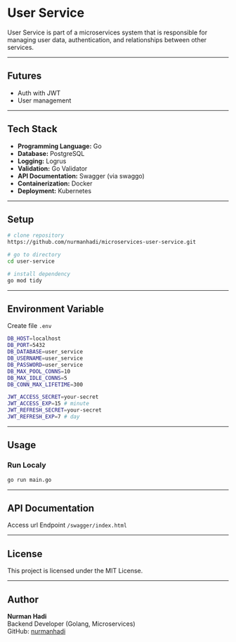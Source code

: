 # User Service
User Service is part of a microservices system that is responsible for managing user data, authentication, and relationships between other services.

---

## Futures
- Auth with JWT
- User management

---

## Tech Stack
- **Programming Language:** Go
- **Database:** PostgreSQL
- **Logging:** Logrus
- **Validation:** Go Validator
- **API Documentation:** Swagger (via swaggo)
- **Containerization:** Docker
- **Deployment:** Kubernetes

---

## Setup
```bash
# clone repository
https://github.com/nurmanhadi/microservices-user-service.git

# go to directory
cd user-service

# install dependency
go mod tidy
```

---

## Environment Variable
Create file `.env`
```bash
DB_HOST=localhost
DB_PORT=5432
DB_DATABASE=user_service
DB_USERNAME=user_service
DB_PASSWORD=user_service
DB_MAX_POOL_CONNS=10
DB_MAX_IDLE_CONNS=5
DB_CONN_MAX_LIFETIME=300

JWT_ACCESS_SECRET=your-secret
JWT_ACCESS_EXP=15 # minute
JWT_REFRESH_SECRET=your-secret
JWT_REFRESH_EXP=7 # day
```

---

## Usage

### Run Localy
```bash
go run main.go
```

---

## API Documentation
Access url Endpoint `/swagger/index.html`

---

## License
This project is licensed under the MIT License.

---

## Author
**Nurman Hadi**  
Backend Developer (Golang, Microservices)  
GitHub: [nurmanhadi](https://github.com/nurmanhadi)